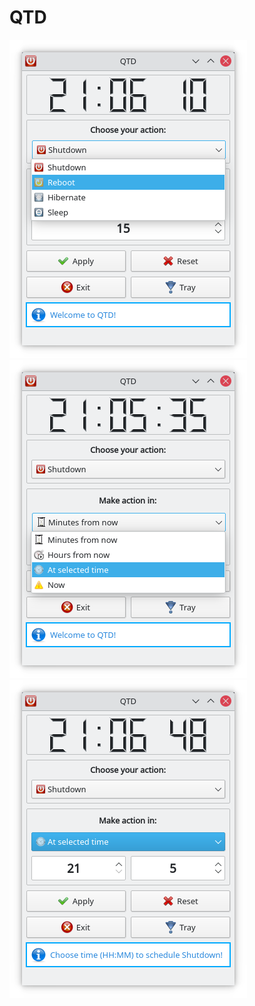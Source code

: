 # QTD

![QTD](https://raw.githubusercontent.com/Pyntux/QTD/main/QTD-pic1.png)
![QTD](https://raw.githubusercontent.com/Pyntux/QTD/main/QTD-pic2.png)
![QTD](https://raw.githubusercontent.com/Pyntux/QTD/main/QTD-pic3.png)
